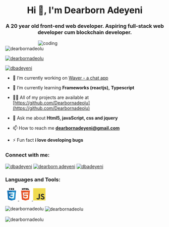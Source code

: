 <h1 align="center">Hi 👋, I'm Dearborn Adeyeni</h1>
<h3 align="center">A 20 year old front-end web developer. Aspiring full-stack web developer cum blockchain developer.</h3>
<img align='right' alt='coding' width='400' src='https://media.tenor.com/GfSX-u7VGM4AAAAC/coding.gif'
<p align="left"> <img src="https://komarev.com/ghpvc/?username=dearbornadeolu&label=Profile%20views&color=0e75b6&style=flat" alt="dearbornadeolu" /> </p>

<p align="left"> <a href="https://github.com/ryo-ma/github-profile-trophy"><img src="https://github-profile-trophy.vercel.app/?username=dearbornadeolu" alt="dearbornadeolu" /></a> </p>

<p align="left"> <a href="https://twitter.com/dbadeyeni" target="blank"><img src="https://img.shields.io/twitter/follow/dbadeyeni?logo=twitter&style=for-the-badge" alt="dbadeyeni" /></a> </p>

- 🔭 I’m currently working on [Waver - a chat app](https://github.com/Dearbornadeolu/WAVER-CHAT-APP)

- 🌱 I’m currently learning **Frameworks (reactjs),** **Typescript**

- 👨‍💻 All of my projects are available at [https://github.com/Dearbornadeolu](https://github.com/Dearbornadeolu)

- 💬 Ask me about **Html5, javaScript, css and jquery**

- 📫 How to reach me **dearbornadeyeni@gmail.com**

- ⚡ Fun fact **i love developing bugs**

<h3 align="left">Connect with me:</h3>
<p align="left">
<a href="https://twitter.com/dbadeyeni" target="blank"><img align="center" src="https://raw.githubusercontent.com/rahuldkjain/github-profile-readme-generator/master/src/images/icons/Social/twitter.svg" alt="dbadeyeni" height="30" width="40" /></a>
<a href="https://linkedin.com/in/dearborn adeyeni" target="blank"><img align="center" src="https://raw.githubusercontent.com/rahuldkjain/github-profile-readme-generator/master/src/images/icons/Social/linked-in-alt.svg" alt="dearborn adeyeni" height="30" width="40" /></a>
<a href="https://instagram.com/dbadeyeni" target="blank"><img align="center" src="https://raw.githubusercontent.com/rahuldkjain/github-profile-readme-generator/master/src/images/icons/Social/instagram.svg" alt="dbadeyeni" height="30" width="40" /></a>
</p>

<h3 align="left">Languages and Tools:</h3>
<p align="left"> <a href="https://www.w3schools.com/css/" target="_blank" rel="noreferrer"> <img src="https://raw.githubusercontent.com/devicons/devicon/master/icons/css3/css3-original-wordmark.svg" alt="css3" width="40" height="40"/> </a> <a href="https://www.w3.org/html/" target="_blank" rel="noreferrer"> <img src="https://raw.githubusercontent.com/devicons/devicon/master/icons/html5/html5-original-wordmark.svg" alt="html5" width="40" height="40"/> </a> <a href="https://developer.mozilla.org/en-US/docs/Web/JavaScript" target="_blank" rel="noreferrer"> <img src="https://raw.githubusercontent.com/devicons/devicon/master/icons/javascript/javascript-original.svg" alt="javascript" width="40" height="40"/> </a> </p>

<p><img align="left" src="https://github-readme-stats.vercel.app/api/top-langs?username=dearbornadeolu&show_icons=true&locale=en&layout=compact" alt="dearbornadeolu" /></p>

<p>&nbsp;<img align="center" src="https://github-readme-stats.vercel.app/api?username=dearbornadeolu&show_icons=true&locale=en" alt="dearbornadeolu" /></p>

<p><img align="center" src="https://github-readme-streak-stats.herokuapp.com/?user=dearbornadeolu&" alt="dearbornadeolu" /></p>
